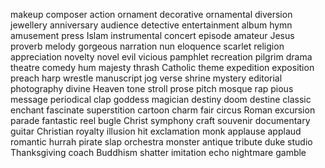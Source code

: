 makeup
composer
action
ornament
decorative
ornamental
diversion
jewellery
anniversary
audience
detective
entertainment
album
hymn
amusement
press
Islam
instrumental
concert
episode
amateur
Jesus
proverb
melody
gorgeous
narration
nun
eloquence
scarlet
religion
appreciation
novelty
novel
evil
vicious
pamphlet
recreation
pilgrim
drama
theatre
comedy
hum
majesty
thrash
Catholic
theme
expedition
exposition
preach
harp
wrestle
manuscript
jog
verse
shrine
mystery
editorial
photography
divine
Heaven
tone
stroll
prose
pitch
mosque
rap
pious
message
periodical
clap
goddess
magician
destiny
doom
destine
classic
enchant
fascinate
superstition
cartoon
charm
fair
circus
Roman
excursion
parade
fantastic
reel
bugle
Christ
symphony
craft
souvenir
documentary
guitar
Christian
royalty
illusion
hit
exclamation
monk
applause
applaud
romantic
hurrah
pirate
slap
orchestra
monster
antique
tribute
duke
studio
Thanksgiving
coach
Buddhism
shatter
imitation
echo
nightmare
gamble
